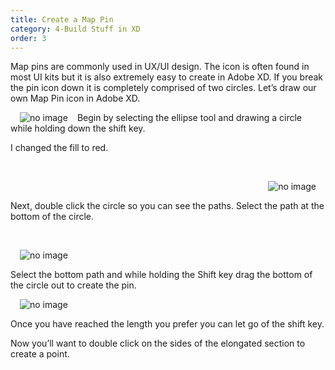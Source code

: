 ```yaml
---
title: Create a Map Pin
category: 4-Build Stuff in XD
order: 3
---
```


Map pins are commonly used in UX/UI design. The icon is often found in most UI kits but it is also extremely easy to create in Adobe XD. If you break the pin icon down it is completely comprised of two circles. Let’s draw our own Map Pin icon in Adobe XD.


 <img style="padding: 0px 15px;float:left;" src="https://iwilfried.github.io/Adobe-XD-eBook/images/XD-MapPin-01.png" alt="no image"/>  
 Begin by selecting the ellipse tool and drawing a circle while holding down the shift key.

I changed the fill to red. 

&nbsp;   

<img style="padding: 0px 15px;float:right;" src="https://iwilfried.github.io/Adobe-XD-eBook/images/XD-MapPin-02.png" alt="no image"/>

&nbsp;   

Next, double click the circle so you can see the paths.
Select the path at the bottom of the circle.  

&nbsp;   

<img style="padding: 0px 15px;float:left;" src="https://iwilfried.github.io/Adobe-XD-eBook/images/XD-MapPin-03.png" alt="no image"/>  

&nbsp;   

Select the bottom path and while holding the Shift key drag the bottom of the circle out to create the pin.  


<img style="padding: 0px 15px;float:left;"  
 src="https://iwilfried.github.io/Adobe-XD-eBook/images/XD-MapPin-04.png" alt="no image"/>  

&nbsp;   

Once you have reached the length you prefer you can let go of the shift key.

Now you’ll want to double click on the sides of the elongated section to create a point.


&nbsp;   

&nbsp;   